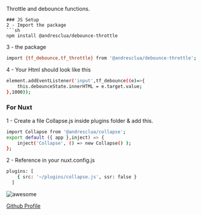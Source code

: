 
Throttle and debounce functions.

```
### JS Setup
2 - Import the package
```sh
npm install @andresclua/debounce-throttle
```
3 -  the package
```sh
import {tf_debounce,tf_throttle} from '@andresclua/debounce-throttle';
```
4 - Your Html should look like this

```sh
element.addEventListener('input',tf_debounce((e)=>{
    this.debounceState.innerHTML = e.target.value; 
},1000));
```

### For Nuxt
1 - Create a file Collapse.js inside plugins folder & add this.
```sh
import Collapse from '@andresclua/collapse';
export default ({ app },inject) => {
    inject('Collapse', () => new Collapse() );
};
```
2 - Reference in your nuxt.config.js
```sh
plugins: [
    { src: '~/plugins/collapse.js', ssr: false }
  ]
```
![awesome](https://media.giphy.com/media/LeikbswJKXOMM/giphy.gif)

[Github Profile](https://github.com/andresclua/)